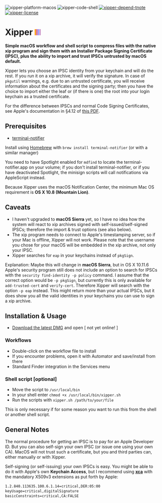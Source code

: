 ![xipper-platform-macos](https://img.shields.io/badge/platform-macOS-lightgrey.svg)
![xipper-code-shell](https://img.shields.io/badge/code-shell-yellow.svg)
[![xipper-depend-tnote](https://img.shields.io/badge/dependency-terminal--notifier%201.6.3-green.svg)](https://github.com/alloy/terminal-notifier)
[![xipper-license](http://img.shields.io/badge/license-MIT+-blue.svg)](https://github.com/JayBrown/minisign-misc/blob/master/license.md)

# Xipper <img src="https://github.com/JayBrown/Xipper/blob/master/img/jb-img.png" height="20px"/>

**Simple macOS workflow and shell script to compress files with the native xip program and sign them with an Installer Package Signing Certificate (IPSC), plus the ability to import and trust IPSCs untrusted by macOS default.**

Xipper lets you choose an IPSC identity from your keychain and will do the rest. If you run it on a xip archive, it will verify the signature. In case of `pkgutil` warnings, e.g. due to an untrusted certificate, you will receive information about the certificates and the signing party; then you have the choice to import either the leaf or (if there is one) the root into your login keychain as a trusted certificate.

For the difference between IPSCs and normal Code Signing Certificates, see Apple's documentation in §4.12 of [this PDF](http://images.apple.com/certificateauthority/pdf/Developer_ID_CPS_v1.0.pdf).

## Prerequisites
* [terminal-notifier](https://github.com/alloy/terminal-notifier)

Install using [Homebrew](http://brew.sh) with `brew install terminal-notifier` (or with a similar manager)

You need to have Spotlight enabled for `mdfind` to locate the terminal-notifier.app on your volume; if you don't install terminal-notifier, or if you have deactivated Spotlight, the minisign scripts will call notifications via AppleScript instead.

Because Xipper uses the macOS Notification Center, the minimum Mac OS requirement is **OS X 10.8 (Mountain Lion)**.

## Caveats
* I haven't upgraded to **macOS Sierra** yet, so I have no idea how the system will react to xip archives signed with self-issued/self-signed IPSCs; therefore the import & trust options (see also below).
* The xip program needs to connect to Apple's timestamping server, so if your Mac is offline, Xipper will not work. Please note that the username you chose for your macOS will be embedded in the xip archive, not only your IPSC.
* Xipper searches for `eap` in your keychains instead of `pkgSign`.

Explanation: Maybe this will change in **macOS Sierra**, but in OS X 10.11.6 Apple's security program still does not include an option to search for IPSCs with the `security find-identity -p policy` command. I assume that the correct option would be `-p pkgSign`, but currently this is only available for `add-trusted-cert` and `verify-cert`. Therefore Xipper will search with the option `-p eap` instead. This might return more than your actual IPSCs, but it does show you all the valid identities in your keychains you can use to sign a xip archive.

## Installation & Usage
* [Download the latest DMG](https://github.com/JayBrown/Xipper/releases) and open [ not yet online! ]

### Workflows
* Double-click on the workflow file to install
* If you encounter problems, open it with Automator and save/install from there
* Standard Finder integration in the Services menu

### Shell script [optional]
* Move the script to `/usr/local/bin`
* In your shell enter `chmod +x /usr/local/bin/xipper.sh`
* Run the scripts with `xipper.sh /path/to/your/file`

This is only necessary if for some reason you want to run this from the shell or another shell script.

## General Notes
The normal procedure for getting an IPSC is to pay for an Apple Developer ID. But you can also self-sign your own IPSC (or issue one using your own CA). MacOS will not trust such a certificate, but you and third parties can, either manually or with Xipper.

Self-signing (or self-issuing) your own IPSCs is easy. You might be able to do it with Apple's own **Keychain Access**, but I recommend using **[xca](https://sourceforge.net/projects/xca/)** with the mandatory X509v3 extensions as put forth by Apple:

```
1.2.840.113635.100.6.1.14=critical,DER:05:00
keyUsage=critical,digitalSignature
basicConstraints=critical,CA:FALSE
```
